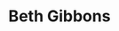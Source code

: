 ---
title: "Beth Gibbons"
summary: "Beth Gibbons is an English singer and songwriter, best known as the singer of ."
image: "beth-gibbons.jpg"
---